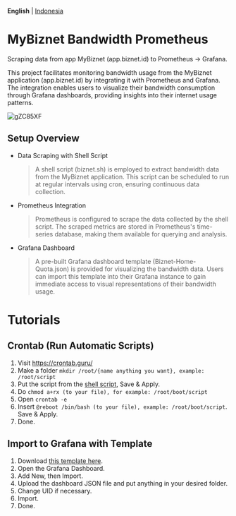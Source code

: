 **English** | [Indonesia](https://github.com/ryukora/mybiznet-bandwidth-prometheus/blob/main/README-id.md)

# MyBiznet Bandwidth Prometheus
Scraping data from app MyBiznet (app.biznet.id) to Prometheus -> Grafana.

This project facilitates monitoring bandwidth usage from the MyBiznet application (app.biznet.id) by integrating it with Prometheus and Grafana. The integration enables users to visualize their bandwidth consumption through Grafana dashboards, providing insights into their internet usage patterns.

![gZC85XF](https://i.imgur.com/gZC85XF.png)

## Setup Overview

- Data Scraping with Shell Script
  > A shell script (biznet.sh) is employed to extract bandwidth data from the MyBiznet application. This script can be scheduled to run at regular intervals using cron, ensuring continuous data collection.

- Prometheus Integration
  > Prometheus is configured to scrape the data collected by the shell script. The scraped metrics are stored in Prometheus's time-series database, making them available for querying and analysis.

- Grafana Dashboard
  > A pre-built Grafana dashboard template (Biznet-Home-Quota.json) is provided for visualizing the bandwidth data. Users can import this template into their Grafana instance to gain immediate access to visual representations of their bandwidth usage.

# Tutorials

## Crontab (Run Automatic Scripts)
1. Visit https://crontab.guru/
2. Make a folder ``mkdir /root/{name anything you want}, example: /root/script``
3. Put the script from the [shell script](https://raw.githubusercontent.com/ryukora/mybiznet-bandwidth-prometheus/refs/heads/main/biznet.sh), Save & Apply.
4. Do ``chmod a+rx (to your file), for example: /root/boot/script``
5. Open ``crontab -e``
6. Insert ``@reboot /bin/bash (to your file), example: /root/boot/script``. Save & Apply.
7. Done.

## Import to Grafana with Template
1. Download [this template here](https://github.com/ryukora/mybiznet-bandwidth-prometheus/raw/refs/heads/main/Biznet-Home-Quota.json).
2. Open the Grafana Dashboard.
3. Add New, then Import.
4. Upload the dashboard JSON file and put anything in your desired folder.
5. Change UID if necessary.
6. Import.
7. Done.
